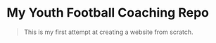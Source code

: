 # My Youth Football Coaching Repo   
> This is my first attempt at creating a website from scratch.

